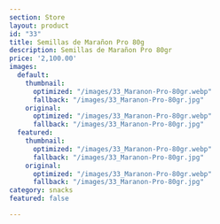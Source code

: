 ```yaml
---
section: Store
layout: product
id: "33"
title: Semillas de Marañon Pro 80g
description: Semillas de Marañon Pro 80gr
price: '2,100.00'
images:
  default:
    thumbnail:
      optimized: "/images/33_Maranon-Pro-80gr.webp"
      fallback: "/images/33_Maranon-Pro-80gr.jpg"
    original:
      optimized: "/images/33_Maranon-Pro-80gr.webp"
      fallback: "/images/33_Maranon-Pro-80gr.jpg"
  featured:
    thumbnail:
      optimized: "/images/33_Maranon-Pro-80gr.webp"
      fallback: "/images/33_Maranon-Pro-80gr.jpg"
    original:
      optimized: "/images/33_Maranon-Pro-80gr.webp"
      fallback: "/images/33_Maranon-Pro-80gr.jpg"
category: snacks
featured: false

---
```

